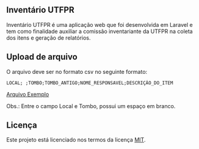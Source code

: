 ## Inventário UTFPR

Inventário UTFPR é uma aplicação web que foi desenvolvida em Laravel e tem como finalidade auxiliar a comissão inventariante da UTFPR na coleta dos itens e geração de relatórios.

## Upload de arquivo

O arquivo deve ser no formato csv no seguinte formato:

````
LOCAL; ;TOMBO;TOMBO_ANTIGO;NOME_RESPONSAVEL;DESCRIÇÃO_DO_ITEM
````
[Arquivo Exemplo](https://github.com/aulerwideck/inventario-utfpr/blob/master/public/uploads/example.csv)

Obs.: Entre o campo Local e Tombo, possui um espaço em branco.


## Licença
Este projeto está licenciado nos termos da licença [MIT](https://opensource.org/licenses/MIT).

